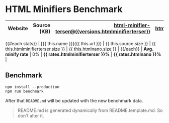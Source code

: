 # HTML Minifiers Benchmark

[html-minifier-terser@{{versions.htmlminifierterser}}]: https://www.npmjs.com/package/html-minifier-terser
[htmlnano@{{versions.htmlnano}}]: https://www.npmjs.com/package/htmlnano

| Website | Source (KB) | [html-minifier-terser@{{versions.htmlminifierterser}}] | [htmlnano@{{versions.htmlnano}}] |
| ------- | ----------: | -----------------------------------------------------: | -------------------------------: |

{{#each stats}}
| [{{ this.name }}]({{ this.url }}) | {{ this.source.size }} | {{ this.htmlminifierterser.size }} | {{ this.htmlnano.size }} |
{{/each}}
| **Avg. minify rate** | 0% | **{{ rates.htmlminifierterser }}%** | **{{ rates.htmlnano }}%** |

## Benchmark

```
npm install --production
npm run benchmark
```

After that `README.md` will be updated with the new benchmark data.

> README.md is generated dynamically from README.template.md. So don't alter it.
